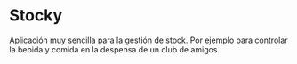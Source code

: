 # Stocky
Aplicación muy sencilla para la gestión de stock. Por ejemplo para controlar la bebida y comida en la despensa de un club de amigos.
